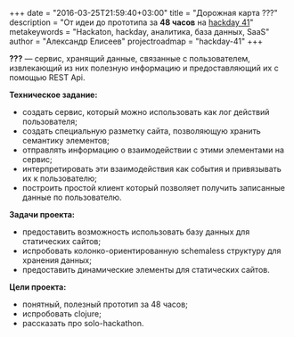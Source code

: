 +++
date = "2016-03-25T21:59:40+03:00"
title = "Дорожная карта ???"
description = "От идеи до прототипа за **48 часов** на [hackday 41](http://hackday.ru/hackday-41)"
metakeywords = "Hackaton, hackday, аналитика, база данных, SaaS"
author = "Александр Елисеев"
projectroadmap = "hackday-41"
+++

**???** — сервис, хранящий данные, связанные с пользователем, извлекающий из них полезную информацию и предоставляющий их с помощью REST Api.

**Техническое задание:** 

- создать сервис, который можно использовать как лог действий пользователя;
- создать специальную разметку сайта, позволяющую хранить семантику элементов;
- отправлять информацию о взаимодействии с этими элементами на сервис;
- интерпретировать эти взаимодействия как события и привязывать их к пользователю;
- построить простой клиент который позволяет получить записанные данные по пользователю.

**Задачи проекта:**

- предоставить возможность использовать базу данных для статических сайтов;
- испробовать колонко-ориентированную schemaless структуру для хранения данных;
- предоставить динамические элементы для статических сайтов.

**Цели проекта:**

- понятный, полезный прототип за 48 часов;
- испробовать clojure;
- рассказать про solo-hackathon.
